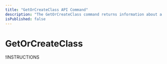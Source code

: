 ```yaml
---
title: "GetOrCreateClass API Command"
description: "The GetOrCreateClass command returns information about a class. If the class doesn’t exist, it is created."
isPublished: false
---
```


# GetOrCreateClass

!INSTRUCTIONS[](https://raw.githubusercontent.com/LearnOnDemandSystems/docs/master/lod/lod-api/api-deprecate-message.md)
